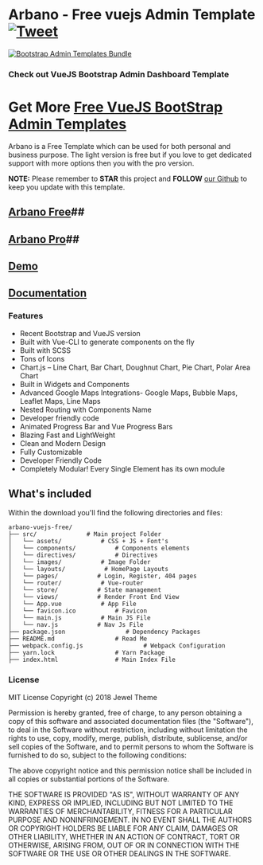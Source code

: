 # Arbano - Free vuejs Admin Template [![Tweet](https://img.shields.io/twitter/url/http/shields.io.svg?style=social)](https://twitter.com/intent/tweet?text=Arbano%20-%20Free%20Vue%20Admin%20Template%20&url=https://vuejsadmin.com/product/arbano-vuejs-admin-pro/&hashtags=bootstrap,admin,template,dashboard,panel,free,angular,react,vue)

[![Bootstrap Admin Templates Bundle](https://vuejsadmin.com/wp-content/uploads/edd/2018/06/arbano-cover.jpg)](https://vuejsadmin.com/product/arbano-vuejs-admin-pro/)

### Check out VueJS Bootstrap Admin Dashboard Template ###

# Get More [Free VueJS BootStrap Admin Templates](https://vuejsadmin.com) #

Arbano is a Free Template which can be used for both personal and business purpose. The light version is free but if you love to get dedicated support with more options then you with the pro version. 

**NOTE:** Please remember to **STAR** this project and **FOLLOW** [our Github](https://github.com/litonarefin/arbano) to keep you update with this template.

## [Arbano Free](https://vuejsadmin.com/product/arbano/)##
## [Arbano Pro](https://vuejsadmin.com/product/arbano-vuejs-admin-pro/)##
## [Demo](https://demos.vuejsadmin.com/arbano/) ##
## [Documentation](https://docs.vuejsadmin.com/docs/arbano-vue-js-admin/) ##


### Features 
*  Recent Bootstrap and VueJS version
*  Built with Vue-CLI to generate components on the fly
*  Built with SCSS
*  Tons of Icons
*  Chart.js – Line Chart, Bar Chart, Doughnut Chart, Pie Chart, Polar Area Chart
*  Built in Widgets and Components
*  Advanced Google Maps Integrations- Google Maps, Bubble Maps, Leaflet Maps, Line Maps
*  Nested Routing with Components Name
*  Developer friendly code
*  Animated Progress Bar and Vue Progress Bars
*  Blazing Fast and LightWeight
*  Clean and Modern Design
*  Fully Customizable
*  Developer Friendly Code
*  Completely Modular! Every Single Element has its own module
## What's included

Within the download you'll find the following directories and files:
```
arbano-vuejs-free/
├── src/              # Main project Folder
│   └── assets/           # CSS + JS + Font's 
│   └── components/           # Components elements
│   └── directives/           # Directives 
│   └── images/           # Image Folder
│   └── layouts/           # HomePage Layouts 
│   └── pages/           # Login, Register, 404 pages
│   └── router/           # Vue-router
│   └── store/           # State management
│   └── views/           # Render Front End View
│   └── App.vue           # App File
│   └── favicon.ico           # Favicon
│   └── main.js           # Main JS File
│   └── nav.js           # Nav Js File
├── package.json                 # Dependency Packages
├── README.md                 # Read Me
├── webpack.config.js                 # Webpack Configuration
├── yarn.lock                 # Yarn Package
├── index.html                # Main Index File
```
### License

MIT License Copyright (c) 2018 Jewel Theme

Permission is hereby granted, free of charge, to any person obtaining a copy of this software and associated documentation files (the "Software"), to deal in the Software without restriction, including without limitation the rights to use, copy, modify, merge, publish, distribute, sublicense, and/or sell copies of the Software, and to permit persons to whom the Software is furnished to do so, subject to the following conditions:

The above copyright notice and this permission notice shall be included in all copies or substantial portions of the Software.

THE SOFTWARE IS PROVIDED "AS IS", WITHOUT WARRANTY OF ANY KIND, EXPRESS OR IMPLIED, INCLUDING BUT NOT LIMITED TO THE WARRANTIES OF MERCHANTABILITY, FITNESS FOR A PARTICULAR PURPOSE AND NONINFRINGEMENT. IN NO EVENT SHALL THE AUTHORS OR COPYRIGHT HOLDERS BE LIABLE FOR ANY CLAIM, DAMAGES OR OTHER LIABILITY, WHETHER IN AN ACTION OF CONTRACT, TORT OR OTHERWISE, ARISING FROM, OUT OF OR IN CONNECTION WITH THE SOFTWARE OR THE USE OR OTHER DEALINGS IN THE SOFTWARE.